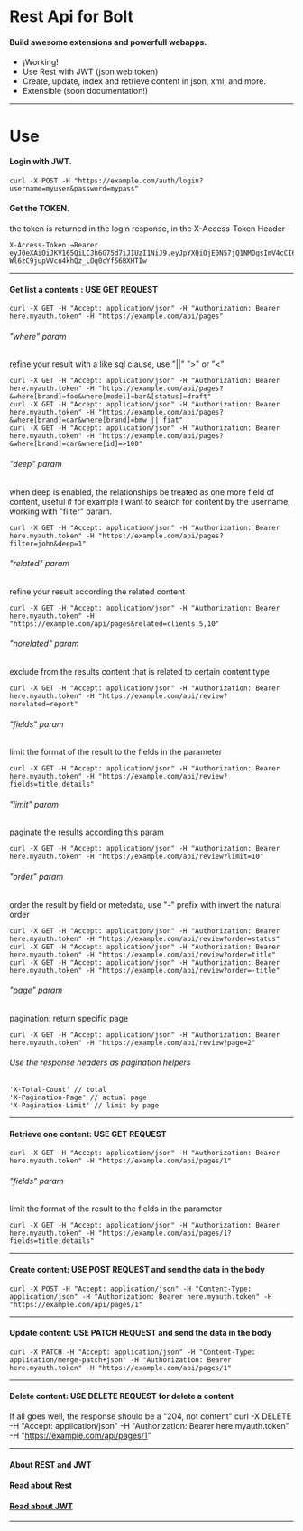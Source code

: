 Rest Api for Bolt
======================
#### Build awesome extensions and powerfull webapps.

 - ¡Working!
 - Use Rest with JWT (json web token) 
 - Create, update, index and retrieve content in json, xml, and more.
 - Extensible (soon documentation!)

___

Use
======================

#### Login with JWT.

	curl -X POST -H "https://example.com/auth/login?username=myuser&password=mypass"

#### Get the TOKEN.
the token is returned in the login response, in the X-Access-Token Header

	X-Access-Token →Bearer eyJ0eXAiOiJKV165QiLCJh6G75d7iJIUzI1NiJ9.eyJpYXQiOjE0N57jQ1NMDgsImV4cCI6MTQ2NDU1ODE0NCwiZGF0YSI6eyJpZCI6InhuZXQifX0.dm7XqR91-Wl6zC9jupVVcu4khQz_LOq0cYf56BXHTIw

___

#### Get list a contents : USE GET REQUEST
	curl -X GET -H "Accept: application/json" -H "Authorization: Bearer here.myauth.token" -H "https://example.com/api/pages"

###### "where" param
refine your result with a like sql clause, use "||" ">" or "<"

	curl -X GET -H "Accept: application/json" -H "Authorization: Bearer here.myauth.token" -H "https://example.com/api/pages?&where[brand]=foo&where[model]=bar&[status]=draft"
	curl -X GET -H "Accept: application/json" -H "Authorization: Bearer here.myauth.token" -H "https://example.com/api/pages?&where[brand]=car&where[brand]=bmw || fiat"
	curl -X GET -H "Accept: application/json" -H "Authorization: Bearer here.myauth.token" -H "https://example.com/api/pages?&where[brand]=car&where[id]=>100"

###### "deep" param
when deep is enabled, the relationships be treated as one more field of content, useful if for example I want to search for content by the username, working with "filter" param.

	curl -X GET -H "Accept: application/json" -H "Authorization: Bearer here.myauth.token" -H "https://example.com/api/pages?filter=john&deep=1"

###### "related" param
refine your result according the related content 

	curl -X GET -H "Accept: application/json" -H "Authorization: Bearer here.myauth.token" -H "https://example.com/api/pages&related=clients:5,10"

###### "norelated" param
exclude from the results content that is related to certain content type

	curl -X GET -H "Accept: application/json" -H "Authorization: Bearer here.myauth.token" -H "https://example.com/api/review?norelated=report"

###### "fields" param
limit the format of the result to the fields in the parameter

	curl -X GET -H "Accept: application/json" -H "Authorization: Bearer here.myauth.token" -H "https://example.com/api/review?fields=title,details"

###### "limit" param
paginate the results according this param

	curl -X GET -H "Accept: application/json" -H "Authorization: Bearer here.myauth.token" -H "https://example.com/api/review?limit=10"

###### "order" param
order the result by field or metedata, use "-" prefix with invert the natural order

	curl -X GET -H "Accept: application/json" -H "Authorization: Bearer here.myauth.token" -H "https://example.com/api/review?order=status"
	curl -X GET -H "Accept: application/json" -H "Authorization: Bearer here.myauth.token" -H "https://example.com/api/review?order=title"
	curl -X GET -H "Accept: application/json" -H "Authorization: Bearer here.myauth.token" -H "https://example.com/api/review?order=-title"

###### "page" param
pagination: return specific page

	curl -X GET -H "Accept: application/json" -H "Authorization: Bearer here.myauth.token" -H "https://example.com/api/review?page=2"

###### Use the response headers as pagination helpers
	'X-Total-Count' // total 
	'X-Pagination-Page' // actual page
	'X-Pagination-Limit' // limit by page

___
#### Retrieve one content: USE GET REQUEST
	curl -X GET -H "Accept: application/json" -H "Authorization: Bearer here.myauth.token" -H "https://example.com/api/pages/1"

###### "fields" param
limit the format of the result to the fields in the parameter

	curl -X GET -H "Accept: application/json" -H "Authorization: Bearer here.myauth.token" -H "https://example.com/api/pages/1?fields=title,details"

___
#### Create content: USE POST REQUEST and send the data in the body
	curl -X POST -H "Accept: application/json" -H "Content-Type: application/json" -H "Authorization: Bearer here.myauth.token" -H "https://example.com/api/pages/1"
___
#### Update content:  USE PATCH REQUEST and send the data in the body
	curl -X PATCH -H "Accept: application/json" -H "Content-Type: application/merge-patch+json" -H "Authorization: Bearer here.myauth.token" -H "https://example.com/api/pages/1"
___
#### Delete content:  USE DELETE REQUEST for delete a content
If all goes well, the response should be a "204, not content"
	curl -X DELETE -H "Accept: application/json" -H "Authorization: Bearer here.myauth.token" -H "https://example.com/api/pages/1"
___

#### About REST and JWT
#### [Read about Rest](https://en.wikipedia.org/wiki/Representational_state_transfer)
#### [Read about JWT](https://jwt.io/)
___
